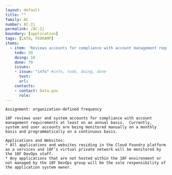 ```yaml
---
layout: default
title: ""
family: AC
number: AC-2j
permalink: /AC-2j
boundary: [application]
tags: [LATO, FEDRAMP]
items:
  - item: 'Reviews accounts for compliance with account management requirements organization-defined frequency'
    todo: 20
    doing: 10
    done: 70   
    issues:
    - issue: "info" #info, todo, doing, done
      text:
      url:
    contacts:
    - contact: Data.gov
      role:
---
```

`Assignment: organization-defined frequency`

`18F reviews user and system accounts for compliance with account management requirements at least on an annual basis.  Currently, system and user accounts are being monitored manually on a monthly basis and programmatically on a continuous basis.`

```
Applications and Websites:
* All applications and websites residing in the Cloud Foundry platform as a services and 18F’s virtual private network will be monitored by the 18F DevOps staff.
* Any applications that are not hosted within the 18F environment or not managed by the 18F DevOps group will be the sole responsibility of the application system owner.
```
